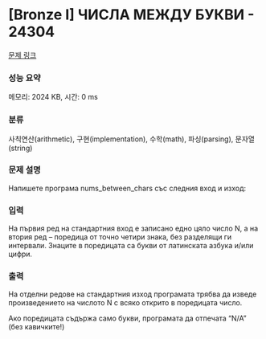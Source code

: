 # [Bronze I] ЧИСЛА МЕЖДУ БУКВИ - 24304 

[문제 링크](https://www.acmicpc.net/problem/24304) 

### 성능 요약

메모리: 2024 KB, 시간: 0 ms

### 분류

사칙연산(arithmetic), 구현(implementation), 수학(math), 파싱(parsing), 문자열(string)

### 문제 설명

<p>Напишете програма nums_between_chars със следния вход и изход:</p>

### 입력 

 <p>На първия ред на стандартния вход е записано едно цяло число N, а на втория ред – поредица от точно четири знака, без разделящи ги интервали. Знаците в поредицата са букви от латинската азбука и/или цифри.</p>

### 출력 

 <p>На отделни редове на стандартния изход програмата трябва да изведе произведението на числото N с всяко открито в поредицата число.</p>

<p>Ако поредицата съдържа само букви, програмата да отпечата “N/A” (без кавичките!)</p>

